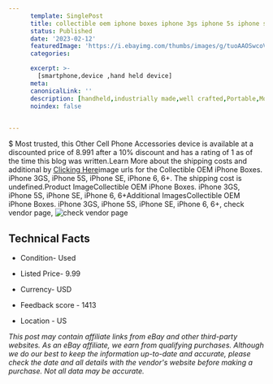 ```yaml
---
      template: SinglePost
      title: collectible oem iphone boxes iphone 3gs iphone 5s iphone se iphone 6 6 
      status: Published
      date: '2023-02-12'
      featuredImage: 'https://i.ebayimg.com/thumbs/images/g/tuoAAOSwcoVj4nZy/s-l225.jpg'
      categories: 

      excerpt: >-
        [smartphone,device ,hand held device]
      meta:
      canonicalLink: ''
      description: [handheld,industrially made,well crafted,Portable,Mobile,Compact,Convenient,Lightweight,Maneuverable,Man-portable,Miniature,Carriable,Hand-held,Light,Holdable,Transportable,Mobile device,Pocket-sized,On-the-go,Wireless,Cordless,Compact size,Convenient size, smartphone,device ,hand held device]
      noindex: false

        
---
```

$
    Most trusted, this Other Cell Phone Accessories device is available at a discounted price of 8.991 after a 10% discount and has a rating of 1 as of the time this blog was written.Learn More about the shipping costs and additional by [Clicking Here](https://www.ebay.com/itm/285137812871?hash=item426389bd87%3Ag%3AtuoAAOSwcoVj4nZy&mkevt=1&mkcid=1&mkrid=711-53200-19255-0&campid=%253CePNCampaignId%253E&customid=%253CreferenceId%253E&toolid=10049)image urls for the Collectible OEM iPhone Boxes. iPhone 3GS, iPhone 5S, iPhone SE, iPhone 6, 6+. The shipping cost is undefined.Product ImageCollectible OEM iPhone Boxes. iPhone 3GS, iPhone 5S, iPhone SE, iPhone 6, 6+Additional ImagesCollectible OEM iPhone Boxes. iPhone 3GS, iPhone 5S, iPhone SE, iPhone 6, 6+, check vendor page, ![check vendor page](https://origin-galleryplus.ebayimg.com/ws/web/285137812871_2_0_1/225x225.jpg,https://origin-galleryplus.ebayimg.com/ws/web/285137812871_3_0_1/225x225.jpg,https://origin-galleryplus.ebayimg.com/ws/web/285137812871_4_0_1/225x225.jpg,https://origin-galleryplus.ebayimg.com/ws/web/285137812871_5_0_1/225x225.jpg,https://origin-galleryplus.ebayimg.com/ws/web/285137812871_6_0_1/225x225.jpg,https://origin-galleryplus.ebayimg.com/ws/web/285137812871_7_0_1/225x225.jpg,https://origin-galleryplus.ebayimg.com/ws/web/285137812871_8_0_1/225x225.jpg,https://origin-galleryplus.ebayimg.com/ws/web/285137812871_9_0_1/225x225.jpg)
    
    

 ## Technical Facts 



     
      

 - Condition- Used 


      

 - Listed Price- 9.99 


      

 - Currency- USD 


      

 - Feedback score - 1413 


      

 - Location - US 


      
      

 *_This post may contain affiliate links from eBay and other third-party websites. As an eBay affiliate, we earn from qualifying purchases. Although we do our best to keep the information up-to-date and accurate, please check the date and all details with the vendor's website before making a purchase. Not all data may be accurate._*



    
    
    
    
    